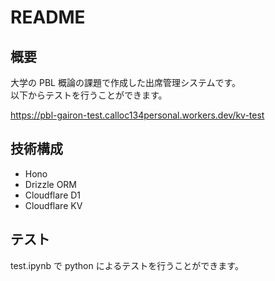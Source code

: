 # README

## 概要

大学の PBL 概論の課題で作成した出席管理システムです。  
以下からテストを行うことができます。

https://pbl-gairon-test.calloc134personal.workers.dev/kv-test

## 技術構成

- Hono
- Drizzle ORM
- Cloudflare D1
- Cloudflare KV

## テスト

test.ipynb で python によるテストを行うことができます。
